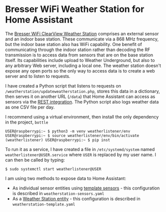 # Bresser WiFi Weather Station for Home Assistant

The [Bresser WiFi ClearView Weather Station](https://www.bresser.de/en/Weather-Time/BRESSER-WIFI-ClearView-Weather-Station-with-7-in-1-Sensor.html) comprises an external sensor and an indoor base station.
These communicate via a 868 MHz frequency, but the indoor base station also  has WiFi capability.
One benefit of communicating through the indoor station rather than decoding the RF transmission is to access data from sensors that are on the base station itself.
Its capabilities include upload to Weather Underground, but also to any arbitrary Web server, including a local one.
The weather station doesn't expose any open ports so the only way to access data is to create a web server and to listen to requests.

I have created a Python script that listens to requests on `/weatherstation/updateweatherstation.php`, stores this data in a dictionary, then serves it on another URL (`/data`) that Home Assistant can access as sensors via the [REST integration](https://www.home-assistant.io/integrations/rest/).
The Python script also logs weather data as one CSV file per day.

I recommend using a virtual environment, then install the only dependency in the project, `bottle`

```
USER@raspberrypi:~ $ python3 -m venv weatherlistener/env
USER@raspberrypi:~ $ source weatherlistener/env/bin/activate
(weatherlistener) USER@raspberrypi:~ $ pip inst
```

To run it as a service, I have created a file in `/etc/systemd/system` named `weatherlistener@USER.service` where `USER` is replaced by my user name. I can then be called by typing:

```
$ sudo systemctl start weatherlistener@USER
```

I am using two methods to expose data to Home Assistant:
* As individual sensor entities using [template sensors](https://www.home-assistant.io/integrations/template/) - this configuration is described in `weatherstation-sensors.yaml`
* As a [Weather Station entity](https://www.home-assistant.io/integrations/weather.template/) - this configuration is described in `weatherstation-template.yaml`
